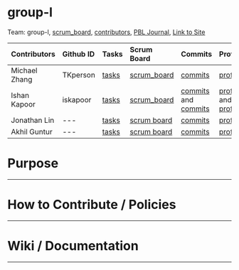 # group-l

Team: group-l, [scrum_board](https://github.com/iskapoor/group-l/projects/1), [contributors](https://github.com/iskapoor/group-l/graphs/contributors), [PBL Journal](), [Link to Site]()

| Contributors            | Github ID       | Tasks  | Scrum Board | Commits | Profile |
| :------------   |:--------------- | :----- | :---------- | :------ | :------ |
| Michael Zhang   | TKperson | [tasks]()  | [scrum_board]() | [commits]() | [profile](https://loli.org) |
| Ishan Kapoor    | iskapoor      | [tasks]()       | [scrum_board]() | [commits]() and [commits]() | [profile](https://github.com/iskapoor) and [profile](https://github.com/Eshan21)|
| Jonathan Lin     | ---      | [tasks]()       | [scrum board]() | [commits]() | [profile]() |
| Akhil Guntur | ---      | [tasks]()       | [scrum board]() | [commits]() | [profile]() |


# Purpose

---------------

# How to Contribute / Policies

---------------

# Wiki / Documentation

---------------
